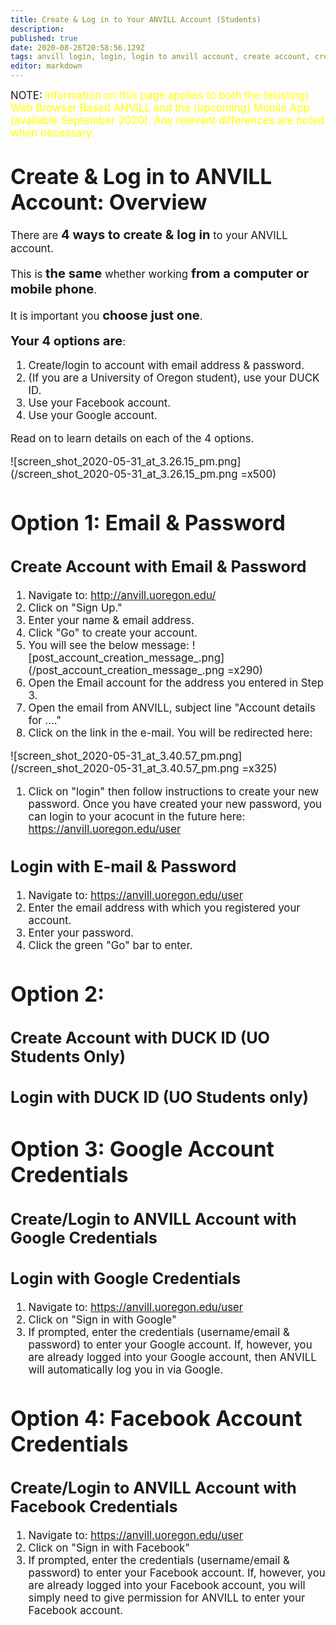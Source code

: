 ```yaml
---
title: Create & Log in to Your ANVILL Account (Students)
description: 
published: true
date: 2020-08-26T20:58:56.129Z
tags: anvill login, login, login to anvill account, create account, create anvill account, logging in, account creation, open account, student account, learner account
editor: markdown
---
```


<big>NOTE:</big> <big><span style="color: yellow;">Information on this page applies to both the (existing) Web Browser Based ANVILL and the (upcoming) Mobile App (available September 2020). Any relevant differences are noted when necessary.</span> 
# Create & Log in to ANVILL Account: Overview</big>
<big>There are **<big>4 ways to create & log in</big>** to your ANVILL account. 
  
  This is **<big>the same</big>** whether working <big>**from a computer or mobile phone</big>**.  

It is important you **<big>choose just one</big>**. 

**<big>Your 4 options are</big>**:
1) Create/login to account with email address & password.
2) (If you are a University of Oregon student), use your DUCK ID.
3) Use your Facebook account.
4) Use your Google account.


Read on to learn details on each of the 4 options.

![screen_shot_2020-05-31_at_3.26.15_pm.png](/screen_shot_2020-05-31_at_3.26.15_pm.png =x500)

# Option 1: Email & Password
## Create Account with Email & Password
1. Navigate to: http://anvill.uoregon.edu/
1. Click on "Sign Up."
1. Enter your name & email address. 
1. Click "Go" to create your account.
1. You will see the below message:
![post_account_creation_message_.png](/post_account_creation_message_.png =x290)
1. Open the Email account for the address you entered in Step 3.
1. Open the email from ANVILL, subject line "Account details for ...."
1. Click on the link in the e-mail. You will be redirected here:

![screen_shot_2020-05-31_at_3.40.57_pm.png](/screen_shot_2020-05-31_at_3.40.57_pm.png =x325)
1. Click on "login" then follow instructions to create your new password. Once you have created your new password, you can login to your acocunt in the future here: https://anvill.uoregon.edu/user





## Login with E-mail & Password
1. Navigate to: https://anvill.uoregon.edu/user
1. Enter the email address with which you registered your account.
1. Enter your password.
1. Click the green "Go" bar to enter. 

# Option 2: 
## Create Account with DUCK ID (UO Students Only)
  
## Login with DUCK ID (UO Students only)

#  Option 3: Google Account Credentials
## Create/Login to ANVILL Account with Google Credentials
## Login with Google Credentials

1. Navigate to: https://anvill.uoregon.edu/user
1. Click on "Sign in with Google"
1. If prompted, enter the credentials (username/email & password) to enter your Google account. If, however, you are already logged into your Google account, then ANVILL will automatically log you in via Google. 


# Option 4: Facebook Account Credentials
## Create/Login to ANVILL Account with Facebook Credentials

1. Navigate to: https://anvill.uoregon.edu/user
1. Click on "Sign in with Facebook"
1. If prompted, enter the credentials (username/email & password) to enter your Facebook account. If, however, you are already logged into your Facebook account, you will simply need to give permission for ANVILL to enter your Facebook account. 
